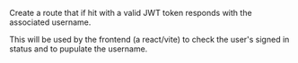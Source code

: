 Create a route that if hit with a valid JWT token responds with the associated username.

This will be used by the frontend (a react/vite) to check the user's signed in status and to pupulate the username.